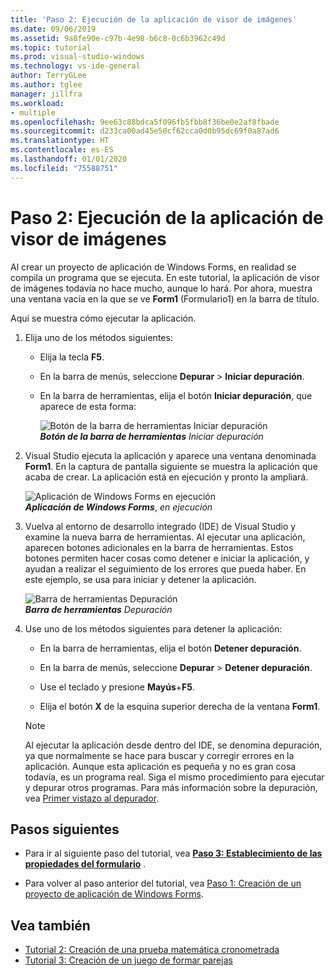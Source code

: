 ```yaml
---
title: 'Paso 2: Ejecución de la aplicación de visor de imágenes'
ms.date: 09/06/2019
ms.assetid: 9a8fe90e-c97b-4e98-b6c8-0c6b3962c49d
ms.topic: tutorial
ms.prod: visual-studio-windows
ms.technology: vs-ide-general
author: TerryGLee
ms.author: tglee
manager: jillfra
ms.workload:
- multiple
ms.openlocfilehash: 9ee63c88bdca5f096fb5fbb8f36be0e2af8fbade
ms.sourcegitcommit: d233ca00ad45e50cf62cca0d0b95dc69f0a87ad6
ms.translationtype: HT
ms.contentlocale: es-ES
ms.lasthandoff: 01/01/2020
ms.locfileid: "75588751"
---
```

# <a name="step-2-run-your-picture-viewer-app"></a>Paso 2: Ejecución de la aplicación de visor de imágenes

Al crear un proyecto de aplicación de Windows Forms, en realidad se compila un programa que se ejecuta. En este tutorial, la aplicación de visor de imágenes todavía no hace mucho, aunque lo hará. Por ahora, muestra una ventana vacía en la que se ve **Form1** (Formulario1) en la barra de título.

Aquí se muestra cómo ejecutar la aplicación. 

1. Elija uno de los métodos siguientes:

    - Elija la tecla **F5**.

    - En la barra de menús, seleccione **Depurar** > **Iniciar depuración**.

    - En la barra de herramientas, elija el botón **Iniciar depuración**, que aparece de esta forma:

      ![Botón de la barra de herramientas Iniciar depuración](../ide/media/express_icondebug.png)<br>
      ***Botón de la barra de herramientas*** *Iniciar depuración*

1. Visual Studio ejecuta la aplicación y aparece una ventana denominada **Form1**. En la captura de pantalla siguiente se muestra la aplicación que acaba de crear. La aplicación está en ejecución y pronto la ampliará.

     ![Aplicación de Windows Forms en ejecución](../ide/media/express_firstrun.png)<br>
***Aplicación de Windows Forms***, *en ejecución*

1. Vuelva al entorno de desarrollo integrado (IDE) de Visual Studio y examine la nueva barra de herramientas. Al ejecutar una aplicación, aparecen botones adicionales en la barra de herramientas. Estos botones permiten hacer cosas como detener e iniciar la aplicación, y ayudan a realizar el seguimiento de los errores que pueda haber. En este ejemplo, se usa para iniciar y detener la aplicación.

     ![Barra de herramientas Depuración](../ide/media/express_debugtoolbar.png)<br>
***Barra de herramientas*** *Depuración*

1. Use uno de los métodos siguientes para detener la aplicación:

    - En la barra de herramientas, elija el botón **Detener depuración**.

    - En la barra de menús, seleccione **Depurar** > **Detener depuración**.

    - Use el teclado y presione **Mayús**+**F5**.

    - Elija el botón **X** de la esquina superior derecha de la ventana **Form1**.

    > [!NOTE]
    > Al ejecutar la aplicación desde dentro del IDE, se denomina depuración, ya que normalmente se hace para buscar y corregir errores en la aplicación. Aunque esta aplicación es pequeña y no es gran cosa todavía, es un programa real. Siga el mismo procedimiento para ejecutar y depurar otros programas. Para más información sobre la depuración, vea [Primer vistazo al depurador](../debugger/debugger-feature-tour.md).

## <a name="next-steps"></a>Pasos siguientes

* Para ir al siguiente paso del tutorial, vea **[Paso 3: Establecimiento de las propiedades del formulario](../ide/step-3-set-your-form-properties.md)** .

* Para volver al paso anterior del tutorial, vea [Paso 1: Creación de un proyecto de aplicación de Windows Forms](../ide/step-1-create-a-windows-forms-application-project.md).

## <a name="see-also"></a>Vea también

* [Tutorial 2: Creación de una prueba matemática cronometrada](tutorial-2-create-a-timed-math-quiz.md)
* [Tutorial 3: Creación de un juego de formar parejas](tutorial-3-create-a-matching-game.md)
